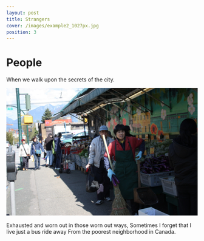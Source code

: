 ```yaml
---
layout: post
title: Strangers
cover: /images/example2_1027px.jpg
position: 3
---
```

# People

When we walk upon the secrets of the city.

<div class="photo">
  <img src="/images/example2_1027px.jpg"/>
  <p>Exhausted and worn out in those worn out ways,
Sometimes I forget that I live just a bus ride away
From the poorest neighborhood in Canada.</p>
</div>
